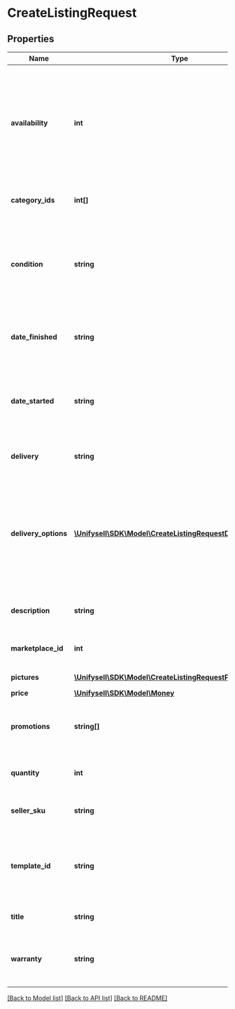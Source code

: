 # CreateListingRequest

## Properties
Name | Type | Description | Notes
------------ | ------------- | ------------- | -------------
**availability** | **int** | Describes if an article is available right now or when it will be available again.           Measured in days. Set it to 0 if the article is available in stock. | 
**category_ids** | **int[]** | Give a list of the ids of the listings category. | 
**condition** | **string** | Describes in what condition the sold article is in. See the enum values for more information. | 
**date_finished** | **string** | This timestamps defines when the auction ends. | [optional] 
**date_started** | **string** | This timestamps gives the moment when the listing will become available. | [optional] 
**delivery** | **string** | Describes the delivery option for the article. | 
**delivery_options** | [**\Unifysell\SDK\Model\CreateListingRequestDeliveryOptions[]**](CreateListingRequestDeliveryOptions.md) | Defines the shipping options available for the package. This is only required for several platforms. Give a list of available options. | 
**description** | **string** | A text describing the sold article. | 
**marketplace_id** | **int** | Id of the marketplace to sell the article on. | 
**pictures** | [**\Unifysell\SDK\Model\CreateListingRequestPictures[]**](CreateListingRequestPictures.md) | Give a list of pictures. | 
**price** | [**\Unifysell\SDK\Model\Money**](Money.md) |  | 
**promotions** | **string[]** | A list of promotion codes that are available for the listing. | [optional] 
**quantity** | **int** | The amount of articles available for this listing. | 
**seller_sku** | **string** | Identifier for sellers internal referencing. | 
**template_id** | **string** | Give the id of an existing template to be applied on the listing description. | [optional] 
**title** | **string** | The name of the article. | 
**warranty** | **string** | Choose a warranty for the product. Options are defined in an enum. | 

[[Back to Model list]](../README.md#documentation-for-models) [[Back to API list]](../README.md#documentation-for-api-endpoints) [[Back to README]](../README.md)


